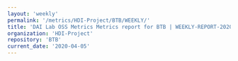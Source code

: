 ```yaml
---
layout: 'weekly'
permalink: '/metrics/HDI-Project/BTB/WEEKLY/'
title: 'DAI Lab OSS Metrics Metrics report for BTB | WEEKLY-REPORT-2020-04-05'
organization: 'HDI-Project'
repository: 'BTB'
current_date: '2020-04-05'
---
```

